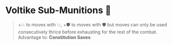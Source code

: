 # Voltike Sub-Munitions 💎 
> +:boom: to moves with :boom:, +:shield: to moves with :shield: but moves can only be used consecutively thrice before exhausting for the rest of the combat.
Advantage to: __Constitution Saves__
